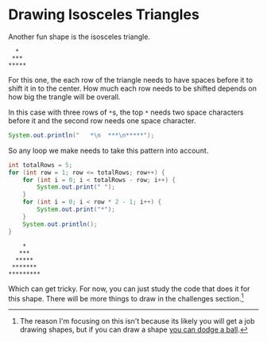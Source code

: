 # Drawing Isosceles Triangles

Another fun shape is the isosceles triangle.

```
  *
 ***
*****
```

For this one, the each row of the triangle needs to have spaces before it to shift it in to the
center. How much each row needs to be shifted depends on how big the trangle will be overall.

In this case with three rows of `*`s, the top `*` needs two space characters before it
and the second row needs one space character.

```java
System.out.println("   *\n  ***\n*****");
```

So any loop we make needs to take this pattern into account.

```java
int totalRows = 5;
for (int row = 1; row <= totalRows; row++) {
    for (int i = 0; i < totalRows - row; i++) {
        System.out.print(" ");
    }
    for (int i = 0; i < row * 2 - 1; i++) {
        System.out.print("*");
    }
    System.out.println();
}
```

```
    *
   ***
  *****
 *******
*********
```

Which can get tricky. For now, you can just study the code that does it for this shape. There will be more things to draw
in the challenges section.[^reason]

[^reason]: The reason I'm focusing on this isn't because its likely you will get a job drawing shapes, but if you can draw a shape [you can dodge a ball](https://www.youtube.com/watch?v=1ZXHsNqkDI4).
